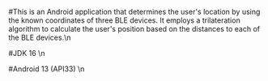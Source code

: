 #This is an Android application that determines the user's location by using the known coordinates of three BLE devices. It employs a trilateration algorithm to calculate the user's position based on the distances to each of the BLE devices.\n


#JDK 16 \n


#Android 13 (API33) \n

